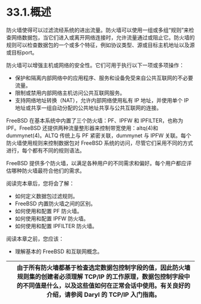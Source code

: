 # 33.1.概述

防火墙使得可以过滤流经系统的进出流量。防火墙可以使用一组或多组“规则”来检查网络数据包，当它们进入或离开网络连接时，允许流量通过或阻止它。防火墙的规则可以检查数据包的一个或多个特征，例如协议类型、源或目标主机地址以及源或目标port。

防火墙可以增强主机或网络的安全性。它们可用于执行以下一项或多项操作：

* 保护和隔离内部网络中的应用程序、服务和设备免受来自公共互联网的不必要流量。
* 限制或禁用内部网络主机访问公共互联网服务。
* 支持网络地址转换（NAT），允许内部网络使用私有 IP 地址，并使用单个 IP 地址或共享一组自动分配的公共地址共享与公共互联网的连接。

FreeBSD 在基本系统中内置了三个防火墙：PF、IPFW 和 IPFILTER，也称为 IPF。FreeBSD 还提供两种流量整形器来控制带宽使用：altq(4)和 dummynet(4)。ALTQ 传统上与 PF 紧密关联，dummynet 与 IPFW 关联。每个防火墙使用规则来控制数据包对 FreeBSD 系统的访问，尽管它们采用不同的方式进行，每个都有不同的规则语法。

FreeBSD 提供多个防火墙，以满足各种用户的不同需求和偏好。每个用户都应评估哪种防火墙最符合他们的需求。

阅读完本章后，您将会了解：

* 如何定义数据包过滤规则。
* FreeBSD 内置防火墙之间的区别。
* 如何使用和配置 PF 防火墙。
* 如何使用和配置 IPFW 防火墙。
* 如何使用和配置 IPFILTER 防火墙。

阅读本章之前，您应该：

* 理解基本的 FreeBSD 和互联网概念。

|  | 由于所有防火墙都基于检查选定数据包控制字段的值，因此防火墙规则集的创建者必须理解 TCP/IP 的工作原理，数据包控制字段中的不同值是什么，以及这些值如何在正常会话中使用。有关良好的介绍，请参阅 Daryl 的 TCP/IP 入门指南。 |
| -- | ----------------------------------------------------------------------------------------------------------------------------------------------------------------------------------------------------------------------- |
